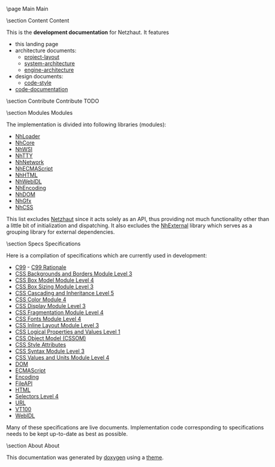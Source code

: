 \page Main Main

<div style="width:700px;">

\section Content Content 

This is the <b>development documentation</b> for Netzhaut. It features 
- this landing page
- architecture documents: 
  - [project-layout](ProjectLayout.html)
  - [system-architecture](SystemArchitecture.html)
  - [engine-architecture](EngineArchitecture.html)
- design documents: 
  - [code-style](CodeStyle.html)
- [code-documentation](modules.html)

\section Contribute Contribute
TODO

\section Modules Modules 

The implementation is divided into following libraries (modules): 

- [NhLoader](group__NhLoader.html)
- [NhCore](group__NhCore.html)
- [NhWSI](group__NhWSI.html)
- [NhTTY](group__NhTTY.html)
- [NhNetwork](group__NhNetwork.html)
- [NhECMAScript](group__NhECMAScript.html)
- [NhHTML](group__NhHTML.html)
- [NhWebIDL](group__NhWebIDL.html)
- [NhEncoding](group__NhEncoding.html)
- [NhDOM](group__NhDOM.html)
- [NhGfx](group__NhGfx.html)
- [NhCSS](group__NhCSS.html)

This list excludes [Netzhaut](group__Netzhaut.html) since it acts solely as an API, thus providing not much functionality other than a little bit of initialization and dispatching. It also excludes the [NhExternal](group__NhExternal.html) library which serves as a grouping library for external dependencies.

\section Specs Specifications

Here is a compilation of specifications which are currently used in development:

- [C99](http://www.open-std.org/jtc1/sc22/WG14/www/docs/n1256.pdf) - [C99 Rationale](http://www.open-std.org/jtc1/sc22/wg14/www/docs/n897.pdf) 
- [CSS Backgrounds and Borders Module Level 3](https://www.w3.org/TR/css-backgrounds-3/)
- [CSS Box Model Module Level 4](https://www.w3.org/TR/css-box-4/)
- [CSS Box Sizing Module Level 3](https://www.w3.org/TR/css-sizing-3/)
- [CSS Cascading and Inheritance Level 5](https://www.w3.org/TR/css-cascade-5/)
- [CSS Color Module 4](https://www.w3.org/TR/css-color-4/)
- [CSS Display Module Level 3](https://www.w3.org/TR/css-display-3/)
- [CSS Fragmentation Module Level 4](https://www.w3.org/TR/css-break-4/)
- [CSS Fonts Module Level 4](https://www.w3.org/TR/css-fonts-4/)
- [CSS Inline Layout Module Level 3](https://www.w3.org/TR/css-inline-3)
- [CSS Logical Properties and Values Level 1](https://www.w3.org/TR/css-logical-1)
- [CSS Object Model (CSSOM)](https://www.w3.org/TR/cssom-1/)
- [CSS Style Attributes](https://www.w3.org/TR/css-style-attr/)
- [CSS Syntax Module Level 3](https://www.w3.org/TR/css-syntax-3/)
- [CSS Values and Units Module Level 4](https://www.w3.org/TR/css-values-4/)
- [DOM](https://dom.spec.whatwg.org/)  
- [ECMAScript](https://www.ecma-international.org/ecma-262/)  
- [Encoding](https://encoding.spec.whatwg.org/)
- [FileAPI](https://w3c.github.io/FileAPI/)
- [HTML](https://html.spec.whatwg.org/multipage/)  
- [Selectors Level 4](https://www.w3.org/TR/selectors-4/)
- [URL](https://url.spec.whatwg.org/)  
- [VT100](https://vt100.net/docs/vt100-ug/chapter3.html)  
- [WebIDL](https://heycam.github.io/webidl/)  

Many of these specifications are live documents. Implementation code corresponding to specifications needs to be kept up-to-date as best as possible.

\section About About

This documentation was generated by [doxygen](http://www.doxygen.nl/) using a [theme](https://github.com/MaJerle/doxygen-dark-theme).  
<br>
<br>

</div>

